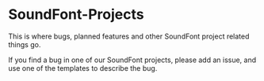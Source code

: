 # SoundFont-Projects

This is where bugs, planned features and other SoundFont project related things go.

If you find a bug in one of our SoundFont projects, please add an issue, and use one of the templates to describe the bug.
